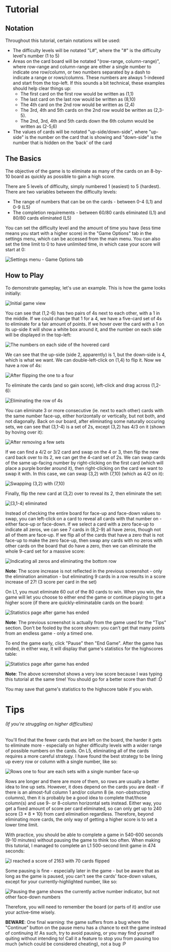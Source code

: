 # Tutorial

## Notation

Throughout this tutorial, certain notations will be used:

- The difficulty levels will be notated "L#", where the "#" is the difficulty level's number (1 to 5)
- Areas on the card board will be notated "(row-range, column-range)", where row-range and column-range are either a single number to indicate one row/column, or two numbers separated by a dash to indicate a range or rows/columns. These numbers are always 1-indexed and start from the top-left. If this sounds a bit technical, these examples should help clear things up:
  - The first card on the first row would be written as (1,1)
  - The last card on the last row would be written as (8,10)
  - The 4th card on the 2nd row would be written as (2,4)
  - The 3rd, 4th and 5th cards on the 2nd row would be written as (2,3-5).
  - The 2nd, 3rd, 4th and 5th cards down the 6th column would be written as (2-5,6)
- The values of cards will be notated "up-side/down-side", where "up-side" is the number on the card that is showing and "down-side" is the number that is hidden on the 'back' of the card

## The Basics

The objective of the game is to eliminate as many of the cards on an 8-by-10 board as quickly as possible to gain a high score.

There are 5 levels of difficulty, simply numbered 1 (easiest) to 5 (hardest). There are two variables between the difficulty levels:
  - The range of numbers that can be on the cards - between 0-4 (L1) and 0-9 (L5)
  - The completion requirements - between 60/80 cards eliminated (L1) and 80/80 cards eliminated (L5)

You can set the difficulty level and the amount of time you have (less time means you start with a higher score) in the "Game Options" tab in the settings menu, which can be accessed from the main menu. You can also set the time limit to 0 to have unlimited time, in which case your score will start at 0:

![Settings menu - Game Options tab](settings.png?raw=true "Settings menu - Game Options tab")

## How to Play

To demonstrate gameplay, let's use an example. This is how the game looks initially:

![Initial game view](tutorial-screenshots/1-start-game.png?raw=true "Initial game view")

You can see that (1,2-6) has two pairs of 4s next to each other, with a 1 in the middle. If we could change that 1 for a 4, we have a five-card set of 4s to eliminate for a fair amount of points. If we hover over the card with a 1 on its up-side it will show a white box around it, and the number on each side will be displayed in the top-left:

![The numbers on each side of the hovered card](tutorial-screenshots/2-displays-sides.png?raw=true "The numbers on each side of the hovered card")

We can see that the up-side (side 2, apparently) is 1, but the down-side is 4, which is what we want. We can double-left-click on (1,4) to flip it. Now we have a row of 4s:

![After flipping the one to a four](tutorial-screenshots/3-double-click-to-flip.png?raw=true "After flipping the 1 to a 4")

To eliminate the cards (and so gain score), left-click and drag across (1,2-6):

![Eliminating the row of 4s](tutorial-screenshots/4-eliminating-cards.png?raw=true "Eliminating the row of 4s")

You can eliminate 3 or more consecutive (ie. next to each other) cards with the same number face-up, either horizontally or vertically, but not both, and not diagonally. Back on our board, after eliminating some naturally occuring sets, we can see that (3,1-4) is a set of 2s, except (3,2) has 4/3 on it (shown by hoving over it):

![After removing a few sets](tutorial-screenshots/5-carry-on-row-3-col-1-to-4.png?raw=true "After removing a few sets")

If we can find a 4/2 or 3/2 card and swap on the 4 or 3, then flip the new card back over to its 2, we can get the 4-card set of 2s. We can swap cards of the same up-facing number by right-clicking on the first card (which will place a purple border around it), then right-clicking on the card we want to swap it with. In this case, we can swap (3,2) with (7,10) (which as 4/2 on it):

![Swapping (3,2) with (7,10)](tutorial-screenshots/6-swapping.png?raw=true "Swapping (3,2) with (7,10)")

Finally, flip the new card at (3,2) over to reveal its 2, then eliminate the set:

![(3,1-4) eliminated](tutorial-screenshots/7-there.png?raw=true "(3,1-4) eliminated")

Instead of checking the entire board for face-up and face-down values to swap, you can left-click on a card to reveal all cards with that number on - either face-up or face-down. If we select a card with a zero face-up to indicate all zeros, we can see 7 cards in (8,2-9) all have zeros, though not all of them are face-up. If we flip all of the cards that have a zero that is not face-up to make the zero face-up, then swap any cards with no zeros with other cards on the board that do have a zero, then we can eliminate the whole 9-card set for a massive score:

![Indicating all zeros and eliminating the bottom row](tutorial-screenshots/8-bottom-row-elimination.png?raw=true "Inidcating all zeros and eliminating the bottom row")

**Note**: The score increase is not reflected in the previous screenshot - only the elimination animation - but eliminating 9 cards in a row results in a score increase of 27! (3 score per card in the set)

On L1, you must eliminate 60 out of the 80 cards to win. When you win, the game will let you choose to either end the game or continue playing to get a higher score (if there are quickly-eliminatable cards on the board:

![Statistics page after game has ended](tutorial-screenshots/9-win-game.png?raw=true "Statistics page after game has ended")

**Note**: The previous screenshot is actually from the game used for the "Tips" section. Don't be fooled by the score shown: you can't get that many points from an endless game - only a timed one.

To end the game early, click "Pause" then "End Game". After the game has ended, in either way, it will display that game's statistics for the highscores table:

![Statistics page after game has ended](tutorial-screenshots/10-end-game.png?raw=true "Statistics page after game has ended")

**Note**: The above screenshot shows a very low score because I was typing this tutorial at the same time! You should go for a better score than that! :D

You may save that game's statistics to the highscore table if you wish.

# Tips
###### (If you're struggling on higher difficulties)

You'll find that the fewer cards that are left on the board, the harder it gets to eliminate more - especially on higher difficulty levels with a wider range of possible numbers on the cards. On L5, eliminating all of the cards requires a more careful strategy. I have found the best strategy to be lining up every row or column with a single number, like so:

![Rows one to four are each sets with a single number face-up](tips-screenshots/line-up-strategy.png?raw=true "Rows 1 to 4 are each sets with a single number face-up")

Rows are longer and there are more of them, so rows are usually a better idea to line up sets. However, it does depend on the cards you are dealt - if there is an almost-full column 1 and/or column 8 (ie. non-obstructing columns), then it is probably be a good idea to complete that/those column(s) and use 9- or 8-column horizontal sets instead. Either way, you get a fixed amount of score per card eliminated, so can only get up to 240 score (3 \* 8 \* 10) from card elimination regardless. Therefore, beyond eliminating more cards, the only way of getting a higher score is to set a lower time limit.

With practice, you should be able to complete a game in 540-600 seconds (9-10 minutes) without pausing the game to think too often. When making this tutorial, I managed to complete an L1 500-second limit game in 474 seconds:

![I reached a score of 2163 with 70 cards flipped](tips-screenshots/end-stats.png?raw=true "Score of 2163 with 70 cards flipped")

Some pausing is fine - especially later in the game - but be aware that as long as the game is paused, you can't see the cards' face-down values, except for your currently-highlighted number, like so:

![Pausing the game shows the currently active number indicator, but not other face-down numbers](tips-screenshots/pause-menu.png?raw=true "Pausing the game shows the currently active number indicator, but not other face-down numbers")

Therefore, you will need to remember the board (or parts of it) and/or use your active-time wisely.

**BEWARE**: One final warning: the game suffers from a bug where the "Continue" button on the pause menu has a chance to exit the game instead of continuing it! As such, try to avoid pausing, or you may find yourself quiting without intending to! Call it a feature to stop you from pausing too much (which could be considered cheating), not a bug :P
